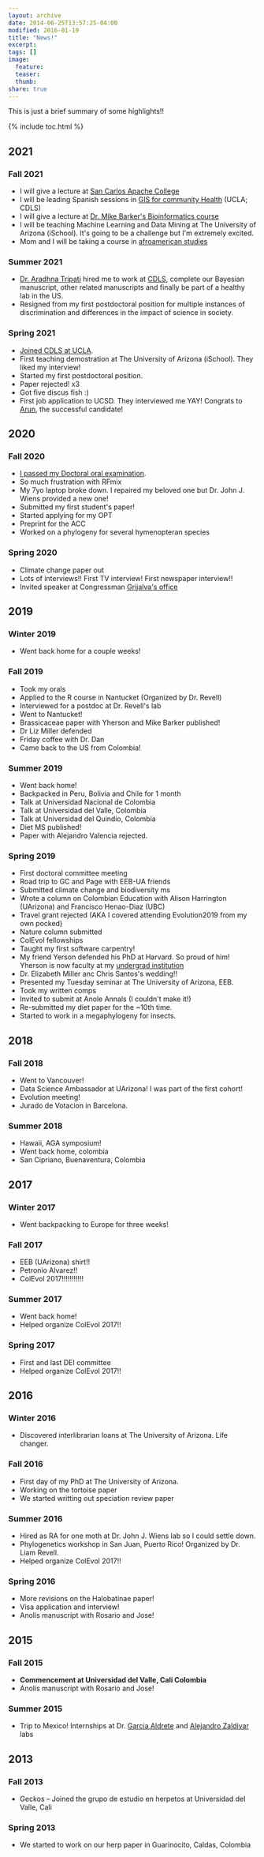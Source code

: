 ```yaml
---
layout: archive
date: 2014-06-25T13:57:25-04:00
modified: 2016-01-19
title: "News!"
excerpt:
tags: []
image:
  feature:
  teaser:
  thumb:
share: true
---
```


This is just a brief summary of some highlights!!

{% include toc.html %}

## 2021
### Fall 2021
- I will give a lecture at [San Carlos Apache College](https://www.apachecollege.org/)
- I will be leading Spanish sessions in [GIS for community Health](https://www.ioes.ucla.edu/wp-content/uploads/CDLSAnnualReport2018-2019.pdf) (UCLA; CDLS)
- I will give a lecture at [Dr. Mike Barker's Bioinformatics course](https://www.barkerlab.net/)
- I will be teaching Machine Learning and Data Mining at The University of Arizona (iSchool). It's going to be a challenge but I'm extremely excited.
- Mom and I will be taking a course in [afroamerican studies](https://aaas.fas.harvard.edu/)

### Summer 2021

- [Dr. Aradhna Tripati](https://www.ioes.ucla.edu/person/aradhna-tripati/) hired me to work at [CDLS](https://www.ioes.ucla.edu/diversity/), complete our Bayesian manuscript, other related manuscripts and finally be part of a healthy lab in the US.
- Resigned from my first postdoctoral position for multiple instances of discrimination and differences in the impact of science in society.

### Spring 2021
- [Joined CDLS at UCLA](https://www.ioes.ucla.edu/person/cristian-roman-palacios/).
- First teaching demostration at The University of Arizona (iSchool). They liked my interview! 
- Started my first postdoctoral position.
- Paper rejected! x3 
- Got five discus fish :)
- First job application to UCSD. They interviewed me YAY! Congrats to [Arun](https://twitter.com/arunsethuraman), the successful candidate!

## 2020

### Fall 2020
- [I passed my Doctoral oral examination](https://news.arizona.edu/calendar/123246-doctoral-oral-examination-%E2%80%93-ecology-and-evolutionary-biology-virtual).
- So much frustration with RFmix
- My 7yo laptop broke down. I repaired my beloved one but Dr. John J. Wiens provided a new one!
- Submitted my first student's paper!
- Started applying for my OPT
- Preprint for the ACC
- Worked on a phylogeny for several hymenopteran species

### Spring 2020
- Climate change paper out
- Lots of interviews!! First TV interview! First newspaper interview!!
- Invited speaker at Congressman [Grijalva's office](https://grijalva.house.gov/)

## 2019

### Winter 2019
- Went back home for a couple weeks!

### Fall 2019
- Took my orals
- Applied to the R course in Nantucket (Organized by Dr. Revell)
- Interviewed for a postdoc at Dr. Revell's lab
- Went to Nantucket!
- Brassicaceae paper with Yherson and Mike Barker published!
- Dr Liz Miller defended
- Friday coffee with Dr. Dan
- Came back to the US from Colombia!

### Summer 2019
- Went back home!
- Backpacked in Peru, Bolivia and Chile for 1 month
- Talk at Universidad Nacional de Colombia
- Talk at Universidad del Valle, Colombia
- Talk at Universidad del Quindio, Colombia
- Diet MS published!
- Paper with Alejandro Valencia rejected.

### Spring 2019
- First doctoral committee meeting
- Road trip to GC and Page with EEB-UA friends
- Submitted climate change and biodiversity ms
- Wrote a column on Colombian Education with Alison Harrington (UArizona) and Francisco Henao-Diaz (UBC)
- Travel grant rejected (AKA I covered attending Evolution2019 from my own pocked)
- Nature column submitted
- ColEvol fellowships
- Taught my first software carpentry!
- My friend Yerson defended his PhD at Harvard. So proud of him! Yherson is now faculty at my [undergrad institution](https://ciencias.univalle.edu.co/index.php/departamento-de-biologia/docentes/yherson-franchesco-molina-henao)
- Dr. Elizabeth Miller anc Chris Santos's wedding!!
- Presented my Tuesday seminar at The University of Arizona, EEB.
- Took my written comps
- Invited to submit at Anole Annals (I couldn't make it!)
- Re-submitted my diet paper for the ~10th time.
- Started to work in a megaphylogeny for insects.

## 2018

### Fall 2018
- Went to Vancouver!
- Data Science Ambassador at UArizona! I was part of the first cohort!
- Evolution meeting!
- Jurado de Votacion in Barcelona.

### Summer 2018
- Hawaii, AGA symposium!
- Went back home, colombia
- San Cipriano, Buenaventura, Colombia

## 2017

### Winter 2017
- Went backpacking to Europe for three weeks!

### Fall 2017
- EEB (UArizona) shirt!!
- Petronio Alvarez!!
- ColEvol 2017!!!!!!!!!!!

### Summer 2017
- Went back home!
- Helped organize ColEvol 2017!!

### Spring 2017
- First and last DEI committee
- Helped organize ColEvol 2017!!

## 2016

### Winter 2016
- Discovered interlibrarian loans at The University of Arizona. Life changer.

### Fall 2016
- First day of my PhD at The University of Arizona.
- Working on the tortoise paper
- We started writting out speciation review paper

### Summer 2016
- Hired as RA for one moth at Dr. John J. Wiens lab so I could settle down.
- Phylogenetics workshop in San Juan, Puerto Rico! Organized by Dr. Liam Revell.
- Helped organize ColEvol 2017!!

### Spring 2016
- More revisions on the Halobatinae paper!
- Visa application and interview!
- Anolis manuscript with Rosario and Jose!

## 2015

### Fall 2015
- **Commencement at Universidad del Valle, Cali Colombia**
- Anolis manuscript with Rosario and Jose!

### Summer 2015
- Trip to Mexico! Internships at Dr. [Garcia Aldrete](http://www.ib.unam.mx/directorio/52) and [Alejandro Zaldivar](http://www.ib.unam.mx/directorio/195) labs

## 2013

### Fall 2013
- Geckos – Joined the grupo de estudio en herpetos at Universidad del Valle, Cali

### Spring 2013
- We started to work on our herp paper in Guarinocito, Caldas, Colombia


